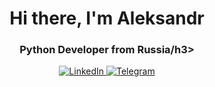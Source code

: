 <div id="header" align="center">
  <h1>Hi there, I'm Aleksandr</h1>
	<h3>Python Developer from Russia/h3>
</div>

<div id="socials" align="center">
  <a href="https://www.linkedin.com/in/александр-панов-13a4a712b/">
	  <img src="https://img.shields.io/badge/LinkedIn-blue?style=for-the-badge&logo=linkedin&logoColor=white" alt="LinkedIn"/>
  </a>
  <a href="t.me/aleksandr_04_panov">
	  <img src="https://img.shields.io/badge/Telegram-blue?style=for-the-badge&logo=telegram&logoColor=white" alt="Telegram"/>
	</a>
</div>
